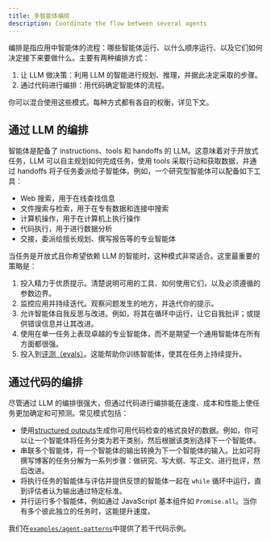 ```yaml
---
title: 多智能体编排
description: Coordinate the flow between several agents
---
```


编排是指应用中智能体的流程：哪些智能体运行、以什么顺序运行、以及它们如何决定接下来要做什么。主要有两种编排方式：

1. 让 LLM 做决策：利用 LLM 的智能进行规划、推理，并据此决定采取的步骤。
2. 通过代码进行编排：用代码确定智能体的流程。

你可以混合使用这些模式。每种方式都有各自的权衡，详见下文。

## 通过 LLM 的编排

智能体是配备了 instructions、tools 和 handoffs 的 LLM。这意味着对于开放式任务，LLM 可以自主规划如何完成任务，使用 tools 采取行动和获取数据，并通过 handoffs 将子任务委派给子智能体。例如，一个研究型智能体可以配备如下工具：

- Web 搜索，用于在线查找信息
- 文件搜索与检索，用于在专有数据和连接中搜索
- 计算机操作，用于在计算机上执行操作
- 代码执行，用于进行数据分析
- 交接，委派给擅长规划、撰写报告等的专业智能体

当任务是开放式且你希望依赖 LLM 的智能时，这种模式非常适合。这里最重要的策略是：

1. 投入精力于优质提示。清楚说明可用的工具、如何使用它们，以及必须遵循的参数边界。
2. 监控应用并持续迭代。观察问题发生的地方，并迭代你的提示。
3. 允许智能体自我反思与改进。例如，将其在循环中运行，让它自我批评；或提供错误信息并让其改进。
4. 使用在单一任务上表现卓越的专业智能体，而不是期望一个通用智能体在所有方面都很强。
5. 投入到[评测（evals）](https://platform.openai.com/docs/guides/evals)。这能帮助你训练智能体，使其在任务上持续提升。

## 通过代码的编排

尽管通过 LLM 的编排很强大，但通过代码进行编排能在速度、成本和性能上使任务更加确定和可预测。常见模式包括：

- 使用[structured outputs](https://platform.openai.com/docs/guides/structured-outputs)生成你可用代码检查的格式良好的数据。例如，你可以让一个智能体将任务分类为若干类别，然后根据该类别选择下一个智能体。
- 串联多个智能体，将一个智能体的输出转换为下一个智能体的输入。比如可将撰写博客的任务分解为一系列步骤：做研究、写大纲、写正文、进行批评，然后改进。
- 将执行任务的智能体与评估并提供反馈的智能体一起在 `while` 循环中运行，直到评估者认为输出通过特定标准。
- 并行运行多个智能体，例如通过 JavaScript 基本组件如 `Promise.all`。当你有多个彼此独立的任务时，这能提升速度。

我们在[`examples/agent-patterns`](https://github.com/openai/openai-agents-js/tree/main/examples/agent-patterns)中提供了若干代码示例。
